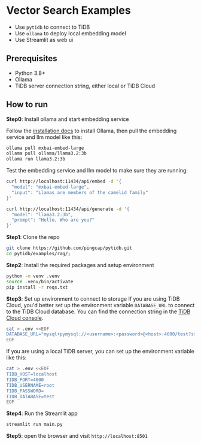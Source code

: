 # Vector Search Examples

* Use `pytidb` to connect to TiDB
* Use `ollama` to deploy local embedding model
* Use Streamlit as web ui


## Prerequisites
* Python 3.8+
* Ollama
* TiDB server connection string, either local or TiDB Cloud


## How to run

**Step0**: Install ollama and start embedding service

Follow the [installation docs](https://ollama.com/download) to install Ollama, then pull the embedding service and llm model like this:

```bash
ollama pull mxbai-embed-large
ollama pull ollama/llama3.2:3b
ollama run llama3.2:3b
```

Test the embedding service and llm model to make sure they are running:

```bash
curl http://localhost:11434/api/embed -d '{
  "model": "mxbai-embed-large",
  "input": "Llamas are members of the camelid family"
}'

curl http://localhost:11434/api/generate -d '{
  "model": "llama3.2:3b",
  "prompt": "Hello, Who are you?"
}'
```

**Step1**: Clone the repo

```bash
git clone https://github.com/pingcap/pytidb.git
cd pytidb/examples/rag/;
```

**Step2**: Install the required packages and setup environment

```bash
python -m venv .venv
source .venv/bin/activate
pip install -r reqs.txt
```

**Step3**: Set up environment to connect to storage
If you are using TiDB Cloud, you'd better set up the environment variable `DATABASE_URL` to connect to the TiDB Cloud database. You can find the connection string in the [TiDB Cloud console](https://tidbcloud.com/).

```bash
cat > .env <<EOF
DATABASE_URL="mysql+pymysql://<username>:<password>@<host>:4000/test?ssl_verify_cert=true&ssl_verify_identity=true"
EOF
```

If you are using a local TiDB server, you can set up the environment variable like this:

```bash
cat > .env <<EOF
TIDB_HOST=localhost
TIDB_PORT=4000
TIDB_USERNAME=root
TIDB_PASSWORD=
TIDB_DATABASE=test
EOF
```

**Step4**: Run the Streamlit app

```bash
streamlit run main.py
```

**Step5**: open the browser and visit `http://localhost:8501`
